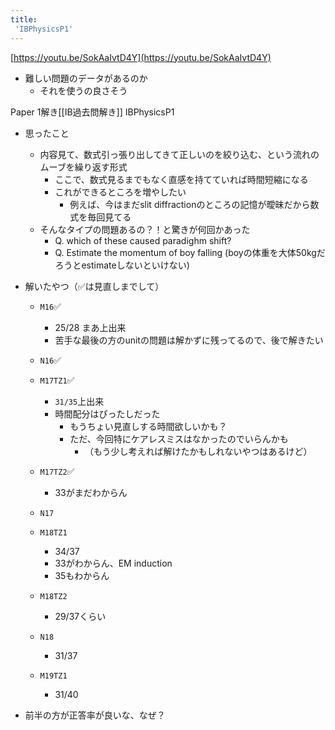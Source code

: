 ```yaml
---
title:
 'IBPhysicsP1'
---
```


[https://youtu.be/SokAaIvtD4Y](https://youtu.be/SokAaIvtD4Y)
- 難しい問題のデータがあるのか
    - それを使うの良さそう

Paper 1解き[[IB過去問解き]]
IBPhysicsP1

- 思ったこと
    - 内容見て、数式引っ張り出してきて正しいのを絞り込む、という流れのムーブを繰り返す形式
        - ここで、数式見るまでもなく直感を持てていれば時間短縮になる
        - これができるところを増やしたい
            - 例えば、今はまだslit diffractionのところの記憶が曖昧だから数式を毎回見てる
    - そんなタイプの問題あるの？！と驚きが何回かあった
        - Q. which of these caused paradighm shift?
        - Q. Estimate the momentum of boy falling (boyの体重を大体50kgだろうとestimateしないといけない)

- 解いたやつ（✅は見直しまでして）
    - `M16`✅
        - 25/28 まあ上出来
        - 苦手な最後の方のunitの問題は解かずに残ってるので、後で解きたい
    - `N16`✅

    - `M17TZ1`✅
        - `31/35`上出来
        - 時間配分はぴったしだった
            - もうちょい見直しする時間欲しいかも？
            - ただ、今回特にケアレスミスはなかったのでいらんかも
                - （もう少し考えれば解けたかもしれないやつはあるけど）
    - `M17TZ2`✅
        - 33がまだわからん
    - `N17`

    - `M18TZ1`
        - 34/37
        - 33がわからん、EM induction
        - 35もわからん
    - `M18TZ2`
        - 29/37くらい
    - `N18`
        - 31/37
    - `M19TZ1`
        - 31/40

- 前半の方が正答率が良いな、なぜ？


